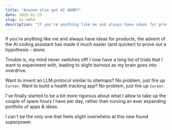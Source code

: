 ```yaml
---
title: "Anyone else got AI ADHD?"
date: 2025-01-25
slug: ai-adhd
description: "If you're anything like me and always have ideas for products, the advent of AI coding assistants has created a new kind of overwhelm."
---
```


If you're anything like me and always have ideas for products, the advent of the AI coding assistant has made it much easier (and quicker) to prove out a hypothesis - alone.

Trouble is, my mind never switches off! I now have a long list of trials that I want to experiment with, leading to slight burnout as my brain goes into overdrive.

Want to invent an LLM protocol similar to sitemaps? No problem, just fire up `Cursor`. Want to build a health tracking app? No problem, just fire up `Cursor`.

I've finally started to be a bit more rigorous about what I allow to take up the couple of spare hours I have per day, rather than nursing an ever expanding portfolio of apps & ideas.

I can't be the only one that feels slight overwhelm at this new found superpower.
